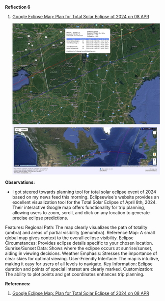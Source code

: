 **Reflection 6**


1. [Google Eclipse Map: Plan for Total Solar Eclipse of 2024 on 08 APR](https://eclipsewise.com/solar/SEgmapx/2001-2100/SE2024Apr08Tgmapx.html)

    ![Figure 1](Week6_Figures/Figure1.png)
    ![Figure 1](Week6_Figures/Figure2.png)


**Observations:**
- I got steered towards planning tool for total solar eclipse event of 2024 based on my news feed this morning. Eclipsewise's website provides an excellent visualization tool for the Total Solar Eclipse of April 8th, 2024. Their interactive Google map offers functionality for trip planning, allowing users to zoom, scroll, and click on any location to generate precise eclipse predictions. 

Features:
    Regional Path: The map clearly visualizes the path of totality (umbra) and areas of partial visibility (penumbra).
    Reference Map: A small global map gives context to the overall eclipse visibility.
    Eclipse Circumstances: Provides eclipse details specific to your chosen location.
    Sunrise/Sunset Data: Shows where the eclipse occurs at sunrise/sunset, aiding in viewing decisions.
    Weather Emphasis: Stresses the importance of clear skies for optimal viewing.
    User-Friendly Interface: The map is intuitive, making it easy for users of all levels to navigate.
    Key Information: Eclipse duration and points of special interest are clearly marked.
    Customization: The ability to plot points and get coordinates enhances trip planning.



**References:**

1. [Google Eclipse Map: Plan for Total Solar Eclipse of 2024 on 08 APR](https://eclipsewise.com/solar/SEgmapx/2001-2100/SE2024Apr08Tgmapx.html)
